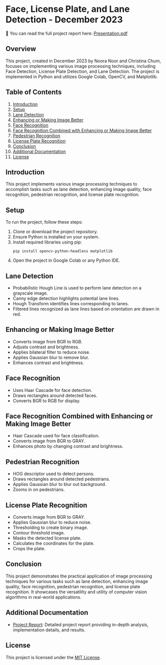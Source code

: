 # Face, License Plate, and Lane Detection - December 2023

📄 You can read the full project report here: [Presentation.pdf](Presentation.pdf)  

## Overview
This project, created in December 2023 by Noora Noor and Christina Chum, focuses on implementing various image processing techniques, including Face Detection, License Plate Detection, and Lane Detection. The project is implemented in Python and utilizes Google Colab, OpenCV, and Matplotlib.

## Table of Contents
1. [Introduction](#introduction)
2. [Setup](#setup)
3. [Lane Detection](#lane-detection)
4. [Enhancing or Making Image Better](#enhancing-or-making-image-better)
5. [Face Recognition](#face-recognition)
6. [Face Recognition Combined with Enhancing or Making Image Better](#face-recognition-combined-with-enhancing-or-making-image-better)
7. [Pedestrian Recognition](#pedestrian-recognition)
8. [License Plate Recognition](#license-plate-recognition)
9. [Conclusion](#conclusion)
10. [Additional Documentation](#additional-documentation)
11. [License](#license)
    

## Introduction
This project implements various image processing techniques to accomplish tasks such as lane detection, enhancing image quality, face recognition, pedestrian recognition, and license plate recognition.

## Setup
To run the project, follow these steps:
1. Clone or download the project repository.
2. Ensure Python is installed on your system.
3. Install required libraries using pip:
    ```
    pip install opencv-python-headless matplotlib
    ```
4. Open the project in Google Colab or any Python IDE.

## Lane Detection
- Probabilistic Hough Line is used to perform lane detection on a grayscale image.
- Canny edge detection highlights potential lane lines.
- Hough Transform identifies lines corresponding to lanes.
- Filtered lines recognized as lane lines based on orientation are drawn in red.

## Enhancing or Making Image Better
- Converts image from BGR to RGB.
- Adjusts contrast and brightness.
- Applies bilateral filter to reduce noise.
- Applies Gaussian blur to remove blur.
- Enhances contrast and brightness.

## Face Recognition
- Uses Haar Cascade for face detection.
- Draws rectangles around detected faces.
- Converts BGR to RGB for display.

## Face Recognition Combined with Enhancing or Making Image Better
- Haar Cascade used for face classification.
- Converts image from BGR to GRAY.
- Enhances photo by changing contrast and brightness.

## Pedestrian Recognition
- HOG descriptor used to detect persons.
- Draws rectangles around detected pedestrians.
- Applies Gaussian blur to blur out background.
- Zooms in on pedestrians.

## License Plate Recognition
- Converts image from BGR to GRAY.
- Applies Gaussian blur to reduce noise.
- Thresholding to create binary image.
- Contour threshold image.
- Masks the detected license plate.
- Calculates the coordinates for the plate.
- Crops the plate.

## Conclusion
This project demonstrates the practical application of image processing techniques for various tasks such as lane detection, enhancing image quality, face recognition, pedestrian recognition, and license plate recognition. It showcases the versatility and utility of computer vision algorithms in real-world applications.


## Additional Documentation
- [Project Report](Presentation.pdf): Detailed project report providing in-depth analysis, implementation details, and results.

## License
This project is licensed under the [MIT License](LICENSE).
